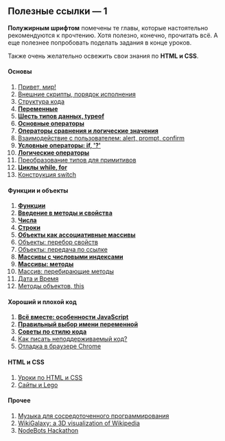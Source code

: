 ## Полезные ссылки — 1

**Полужирным шрифтом** помечены те главы, которые настоятельно рекомендуются к прочтению. Хотя полезно, конечно, прочитать всё. А еще полезнее попробовать поделать задания в конце уроков.

Также очень желательно освежить свои знания по **HTML и CSS**.

#### Основы
1. [Привет, мир!](http://learn.javascript.ru/hello-world)
1. [Внешние скрипты, порядок исполнения](http://learn.javascript.ru/external-script)
1. [Структура кода](http://learn.javascript.ru/structure)
1. **[Переменные](http://learn.javascript.ru/variables)**
1. **[Шесть типов данных, typeof](http://learn.javascript.ru/types-intro)**
1. **[Основные операторы](http://learn.javascript.ru/operators)**
1. **[Операторы сравнения и логические значения](http://learn.javascript.ru/comparison)**
1. [Взаимодействие с пользователем: alert, prompt, confirm](http://learn.javascript.ru/uibasic)
1. **[Условные операторы: if, '?'](http://learn.javascript.ru/ifelse)**
1. **[Логические операторы](http://learn.javascript.ru/logical-ops)**
1. [Преобразование типов для примитивов](http://learn.javascript.ru/types-conversion)
1. **[Циклы while, for](http://learn.javascript.ru/while-for)**
1. [Конструкция switch](http://learn.javascript.ru/switch)

#### Функции и объекты
1. **[Функции](http://learn.javascript.ru/function-basics)**
1. **[Введение в методы и свойства](http://learn.javascript.ru/properties-and-methods)**
1. **[Числа](http://learn.javascript.ru/number)**
1. **[Строки](http://learn.javascript.ru/string)**
1. **[Объекты как ассоциативные массивы](http://learn.javascript.ru/object)**
1. [Объекты: перебор свойств](http://learn.javascript.ru/object-for-in)
1. [Объекты: передача по ссылке](http://learn.javascript.ru/object-reference)
1. **[Массивы с числовыми индексами](http://learn.javascript.ru/array)**
1. **[Массивы: методы](http://learn.javascript.ru/array-methods)**
1. [Массив: перебирающие методы](http://learn.javascript.ru/array-iteration)
1. [Дата и Время](http://learn.javascript.ru/datetime)
1. [Методы объектов, this](http://learn.javascript.ru/object-methods)

#### Хороший и плохой код
1. **[Всё вместе: особенности JavaScript](http://learn.javascript.ru/javascript-specials)**
1. **[Правильный выбор имени переменной](http://learn.javascript.ru/variable-names)**
1. **[Советы по стилю кода](http://learn.javascript.ru/coding-style)**
1. [Как писать неподдерживаемый код?](http://learn.javascript.ru/write-unmain-code)
1. [Отладка в браузере Chrome](http://learn.javascript.ru/debugging-chrome)

#### HTML и CSS
1. [Уроки по HTML и CSS](https://webref.ru/layout/learn-html-css)
1. [Сайты и Lego](https://webref.ru/layout/howtocodeinhtml/chapter1)

#### Прочее
1. [Музыка для сосредоточенного программирования](http://musicforprogramming.net/)
1. [WikiGalaxy: a 3D visualization of Wikipedia](https://www.youtube.com/watch?v=8G8d-umcvfg)
1. [NodeBots Hackathon](https://www.youtube.com/watch?v=pmp_hCg6jGQ)
